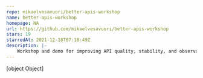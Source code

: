 ```yaml
---
repo: mikaelvesavuori/better-apis-workshop
name: better-apis-workshop
homepage: NA
url: https://github.com/mikaelvesavuori/better-apis-workshop
stars: 19
starredAt: 2021-12-18T07:18:49Z
description: |-
    Workshop and demo for improving API quality, stability, and observability.
---
```


[object Object]
